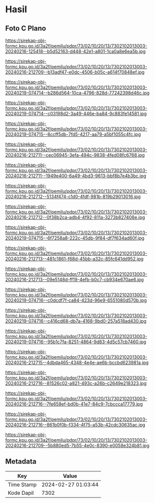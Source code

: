 # Hasil

## Foto C Plano

https://sirekap-obj-formc.kpu.go.id/3a2f/pemilu/pdpr/73/02/10/20/13/7302102013003-20240216-125418--b5d52163-d448-42e1-a801-1ca0a8e6ea5b.jpg

https://sirekap-obj-formc.kpu.go.id/3a2f/pemilu/pdpr/73/02/10/20/13/7302102013003-20240216-212709--b13adf47-e0dc-4506-b05c-a614f70848ef.jpg

https://sirekap-obj-formc.kpu.go.id/3a2f/pemilu/pdpr/73/02/10/20/13/7302102013003-20240219-074714--b286d564-10ca-4796-828d-77242398d46c.jpg

https://sirekap-obj-formc.kpu.go.id/3a2f/pemilu/pdpr/73/02/10/20/13/7302102013003-20240219-074714--c03198d2-3a49-446e-ba84-9c883fe14581.jpg

https://sirekap-obj-formc.kpu.go.id/3a2f/pemilu/pdpr/73/02/10/20/13/7302102013003-20240219-074715--8ccff5db-7fd5-4217-aa79-a5bf1055c4fc.jpg

https://sirekap-obj-formc.kpu.go.id/3a2f/pemilu/pdpr/73/02/10/20/13/7302102013003-20240216-212711--cec06945-3efa-494c-9838-4fed08fc6768.jpg

https://sirekap-obj-formc.kpu.go.id/3a2f/pemilu/pdpr/73/02/10/20/13/7302102013003-20240216-212711--1949e400-6a49-4bd3-9613-bbf8b7e4b3bc.jpg

https://sirekap-obj-formc.kpu.go.id/3a2f/pemilu/pdpr/73/02/10/20/13/7302102013003-20240216-212712--5134f474-c1d0-4fdf-981b-819b29013016.jpg

https://sirekap-obj-formc.kpu.go.id/3a2f/pemilu/pdpr/73/02/10/20/13/7302102013003-20240216-212712--0f38b2ca-adb4-4f92-811a-3273b827408e.jpg

https://sirekap-obj-formc.kpu.go.id/3a2f/pemilu/pdpr/73/02/10/20/13/7302102013003-20240219-074715--6f7258a8-222c-45db-9f84-df7f634ad60f.jpg

https://sirekap-obj-formc.kpu.go.id/3a2f/pemilu/pdpr/73/02/10/20/13/7302102013003-20240216-212713--481c1861-f68d-45bb-a32c-85fc641dd952.jpg

https://sirekap-obj-formc.kpu.go.id/3a2f/pemilu/pdpr/73/02/10/20/13/7302102013003-20240216-212713--09e5148d-ff19-4efb-b0c7-cb934e670ae6.jpg

https://sirekap-obj-formc.kpu.go.id/3a2f/pemilu/pdpr/73/02/10/20/13/7302102013003-20240219-074716--c0dcdf7f-ca84-423d-96e9-6551080d570b.jpg

https://sirekap-obj-formc.kpu.go.id/3a2f/pemilu/pdpr/73/02/10/20/13/7302102013003-20240219-074716--c416cd68-db7a-4168-9bd0-257a518ad430.jpg

https://sirekap-obj-formc.kpu.go.id/3a2f/pemilu/pdpr/73/02/10/20/13/7302102013003-20240219-074716--95b1c7fa-8251-4864-9d83-4d5c57cb7460.jpg

https://sirekap-obj-formc.kpu.go.id/3a2f/pemilu/pdpr/73/02/10/20/13/7302102013003-20240216-212715--4dbda465-4348-4e4e-ae6b-bccbd623981a.jpg

https://sirekap-obj-formc.kpu.go.id/3a2f/pemilu/pdpr/73/02/10/20/13/7302102013003-20240216-212716--81526c02-a821-493c-a26b-c2649e218323.jpg

https://sirekap-obj-formc.kpu.go.id/3a2f/pemilu/pdpr/73/02/10/20/13/7302102013003-20240216-212716--7fe658ef-bd0b-41e7-84c9-7cbccca17779.jpg

https://sirekap-obj-formc.kpu.go.id/3a2f/pemilu/pdpr/73/02/10/20/13/7302102013003-20240216-212716--861b0f0b-f334-4f75-a53b-42cdc30635ac.jpg

https://sirekap-obj-formc.kpu.go.id/3a2f/pemilu/pdpr/73/02/10/20/13/7302102013003-20240216-212709--5b880ed5-7b55-4e0c-8390-e0058e324b81.jpg


## Metadata

| Key        | Value               |
| ---------- | ------------------- |
| Time Stamp | 2024-02-27 01:03:44 |
| Kode Dapil | 7302                |



